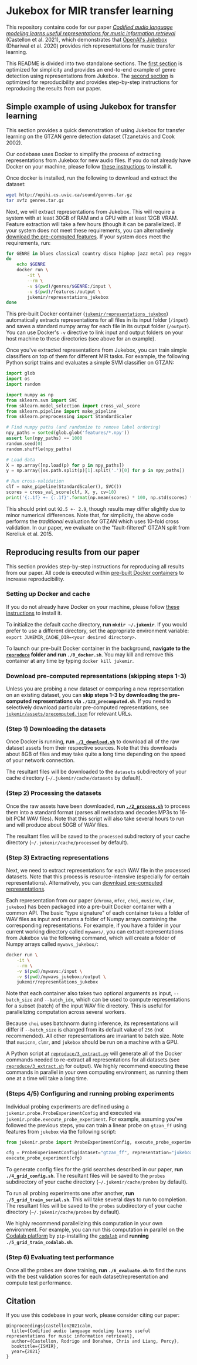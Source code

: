 # Jukebox for MIR transfer learning

This repository contains code for our paper [_Codified audio language modeling learns useful representations for music information retrieval_](https://arxiv.org/abs/2107.05677) (Castellon et al. 2021), which demonstrates that [OpenAI's Jukebox](https://openai.com/blog/jukebox/) (Dhariwal et al. 2020) provides rich representations for music transfer learning.

This README is divided into two standalone sections. The [first section](#simple-example-of-using-jukebox-for-transfer-learning) is optimized for simplicity and provides an end-to-end example of genre detection using representations from Jukebox. The [second section](#reproducing-results-from-our-paper) is optimized for reproducibility and provides step-by-step instructions for reproducing the results from our paper.

## Simple example of using Jukebox for transfer learning

This section provides a quick demonstration of using Jukebox for transfer learning on the GTZAN genre detection dataset (Tzanetakis and Cook 2002).

Our codebase uses Docker to simplify the process of extracting representations from Jukebox for new audio files. If you do not already have Docker on your machine, please follow [these instructions](https://docs.docker.com/get-docker/) to install it.

Once docker is installed, run the following to download and extract the dataset:

```sh
wget http://opihi.cs.uvic.ca/sound/genres.tar.gz
tar xvfz genres.tar.gz
```

Next, we will extract representations from Jukebox. This will require a system with at least 30GB of RAM and a GPU with at least 12GB VRAM. Feature extraction will take a few hours (though it can be parallelized). If your system does not meet these requirements, you can alternatively [download the pre-computed features](https://nlp.stanford.edu/data/cdonahue/jukemir/precomputed/gtzan-jukebox.tar.gz). If your system does meet the requirements, run:

```sh
for GENRE in blues classical country disco hiphop jazz metal pop reggae rock
do
	echo $GENRE
	docker run \
		-it \
		--rm \
		-v $(pwd)/genres/$GENRE:/input \
		-v $(pwd)/features:/output \
		jukemir/representations_jukebox
done
```

This pre-built Docker container ([`jukemir/representations_jukebox`](https://hub.docker.com/repository/docker/jukemir/representations_jukebox)) automatically extracts representations for all files in its input folder (`/input`) and saves a standard numpy array for each file in its output folder (`/output`). You can use Docker's `-v` directive to link input and output folders on your host machine to these directories (see above for an example).

Once you've extracted representations from Jukebox, you can train simple classifiers on top of them for different MIR tasks. For example, the following Python script trains and evaluates a simple SVM classifier on GTZAN:

```py
import glob
import os
import random

import numpy as np
from sklearn.svm import SVC
from sklearn.model_selection import cross_val_score
from sklearn.pipeline import make_pipeline
from sklearn.preprocessing import StandardScaler

# Find numpy paths (and randomize to remove label ordering)
npy_paths = sorted(glob.glob('features/*.npy'))
assert len(npy_paths) == 1000
random.seed(0)
random.shuffle(npy_paths)

# Load data
X = np.array([np.load(p) for p in npy_paths])
y = np.array([os.path.split(p)[1].split('.')[0] for p in npy_paths])

# Run cross-validation
clf = make_pipeline(StandardScaler(), SVC())
scores = cross_val_score(clf, X, y, cv=10)
print('{:.1f} +- {:.1f}'.format(np.mean(scores) * 100, np.std(scores) * 100))
```

This should print out `92.5 +- 2.9`, though results may differ slightly due to minor numerical differences. Note that, for simplicity, the above code performs the _traditional_ evaluation for GTZAN which uses 10-fold cross validation. In our paper, we evaluate on the "fault-filtered" GTZAN split from Kereliuk et al. 2015.

## Reproducing results from our paper

This section provides step-by-step instructions for reproducing all results from our paper. All code is executed within [pre-built Docker containers](https://hub.docker.com/orgs/jukemir/repositories) to increase reproducibility.

### Setting up Docker and cache

If you do not already have Docker on your machine, please follow [these instructions](https://docs.docker.com/get-docker/) to install it.

To initialize the default cache directory, **run `mkdir ~/.jukemir`**. If you would prefer to use a different directory, set the appropriate environment variable: `export JUKEMIR_CACHE_DIR=<your desired directory>`.

To launch our pre-built Docker container in the background, **navigate to the [`reproduce`](reproduce/) folder and run `./0_docker.sh`**. You may kill and remove this container at any time by typing `docker kill jukemir`.

### Download pre-computed representations (skipping steps 1-3)

Unless you are probing a new dataset or comparing a new representation on an existing dataset, you can **skip steps 1-3 by downloading the pre-computed representations via `./123_precomputed.sh`**. If you need to selectively download particular pre-computed representations, see [`jukemir/assets/precomputed.json`](jukemir/assets/precomputed.json) for relevant URLs.

### (Step 1) Downloading the datasets

Once Docker is running, **run [`./1_download.sh`](reproduce/1_download.sh)** to download all of the raw dataset assets from their respective sources. Note that this downloads about 8GB of files and may take quite a long time depending on the speed of your network connection.

The resultant files will be downloaded to the `datasets` subdirectory of your cache directory (`~/.jukemir/cache/datasets` by default).

### (Step 2) Processing the datasets

Once the raw assets have been downloaded, **run [`./2_process.sh`](reproduce/2_process.sh)** to process them into a standard format (parses all metadata and decodes MP3s to 16-bit PCM WAV files). Note that this script will also take several hours to run and will produce about 50GB of WAV files.

The resultant files will be saved to the `processed` subdirectory of your cache directory (`~/.jukemir/cache/processed` by default).

### (Step 3) Extracting representations

Next, we need to extract representations for each WAV file in the processed datasets. Note that this process is resource-intensive (especially for certain representations). Alternatively, you can [download pre-computed representations](#download-precomputed).

Each representation from our paper (`chroma`, `mfcc`, `choi`, `musicnn`, `clmr`, `jukebox`) has been packaged into a pre-built Docker container with a common API. The basic "type signature" of each container takes a folder of WAV files as input and returns a folder of Numpy arrays containing the corresponding representations. For example, if you have a folder in your current working directory called `mywavs/`, you can extract representations from Jukebox via the following command, which will create a folder of Numpy arrays called `mywavs_jukebox/`:

```sh
docker run \
	-it \
	--rm \
	-v $(pwd)/mywavs:/input \
	-v $(pwd)/mywavs_jukebox:/output \
	jukemir/representations_jukebox
```

Note that each container also takes two optional arguments as input, `--batch_size` and `--batch_idx`, which can be used to compute representations for a subset (batch) of the input WAV file directory. This is useful for parallelizing computation across several workers.

Because `choi` uses batchnorm during inference, its representations will differ if `--batch_size` is changed from its default value of `256` (not recommended). All other representations are invariant to batch size. Note that `musicnn`, `clmr`, and `jukebox` should be run on a machine with a GPU.

A Python script at [`reproduce/3_extract.py`](reproduce/3_extract.py) will generate all of the Docker commands needed to re-extract all representations for all datasets (see [`reproduce/3_extract.sh`](reproduce/3_extract.sh) for output). We highly recommend executing these commands in parallel in your own computing environment, as running them one at a time will take a long time.

### (Steps 4/5) Configuring and running probing experiments

Individual probing experiments are defined using a `jukemir.probe.ProbeExperimentConfig` and executed via `jukemir.probe.execute_probe_experiment`. For example, assuming you've followed the previous steps, you can train a linear probe on `gtzan_ff` using features from `jukebox` via the following script:

```py
from jukemir.probe import ProbeExperimentConfig, execute_probe_experiment

cfg = ProbeExperimentConfig(dataset="gtzan_ff", representation="jukebox")
execute_probe_experiment(cfg)
```

To generate config files for the grid searches described in our paper, **run `./4_grid_config.sh`**. The resultant files will be saved to the `probes` subdirectory of your cache directory (`~/.jukemir/cache/probes` by default).

To run all probing experiments one after another, **run `./5_grid_train_serial.sh`**. This will take several days to run to completion. The resultant files will be saved to the `probes` subdirectory of your cache directory (`~/.jukemir/cache/probes` by default).

We highly recommend parallelizing this computation in your own environment. For example, you can run this computation in parallel on the [Codalab platform](https://worksheets.codalab.org/worksheets/0x7c5afa6f88bd4ff29fec75035332a583) by `pip`-installing the [`codalab`](https://pypi.org/project/codalab/) and **running `./5_grid_train_codalab.sh`**.

### (Step 6) Evaluating test performance

Once all the probes are done training, **run `./6_evaluate.sh`** to find the runs with the best validation scores for each dataset/representation and compute test performance.

## Citation

If you use this codebase in your work, please consider citing our paper:

```
@inproceedings{castellon2021calm,
  title={Codified audio language modeling learns useful representations for music information retrieval},
  author={Castellon, Rodrigo and Donahue, Chris and Liang, Percy},
  booktitle={ISMIR},
  year={2021}
}
```
